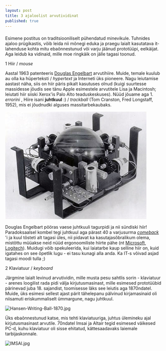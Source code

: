 ```yaml
---
layout: post
title: 3 ajaloolist arvutividinat
published: true
---
```






###
Esimene postitus on traditsiooniliselt pühendatud minevikule. Tuhnides ajaloo prügikastis, võib leida nii mõnegi eduka ja praegu laialt kasutatava it-lahenduse kohta mitu ebaõnnestunud või varju jäänud prototüüpi, eelkäijat. Aga leidub ka vidinaid, mille moe ringkäik on jälle tagasi toonud. 

1 Hiir / _mouse_

Aastal 1963 patenteeris [Douglas Engelbart](https://en.wikipedia.org/wiki/Douglas_Engelbart) arvutihiire. Muide, temale kuulub au olla ka hüperteksti / _hypertext_ ja Interneti üks pioneere. Nagu leiutamise aastast näha, siis on hiir päris pikalt kasutuses olnud (kuigi suurtesse massidesse jõudis see tänu Apple esimestele arvutitele Lisa ja Macintosh; leiutati hiir siiski Xerox'is Palo Alto teaduskeskuses). Nüüd jõuame aga 1. _errorini_ , Hiire isani **juhtkuul** :) / _trackball_ (Tom Cranston, Fred Longstaff, 1952), mis ei jõudnudki alguses massitarbekaubaks. 

![Trackball](/_posts/trackball.jpg "Trackball ehk juhtkuul")

Douglas Engelbart pööras vaese juhtkuuli tagurpidi ja nii sündiski hiir! Paradoksaalsel kombel tegi juhtkuul aga pärast 40 a varjusurma [_comeback_](http://news.investors.com/technology/020601-347092-mouse-predecessor-could-be-making-a-comeback-trackballs-have-ergonomic-advantages-and-new-models-tout-new-level-of-precision.htm) 'i ja kuul tõsteti alt tagasi üles, nii pidavat ka kasutajasõbralikum olema, mistõttu müüakse neid nüüd ergonoomiliste hiirte pähe (nt [Microsoft](http://www.trackballmouse.org/microsoft-trackball-explorer/), [Logitech](http://www.logitech.com/en-ca/mice-pointers/trackballs)). Muidugi võib spekuleerida, kui laiatarbe kaup selline hiir on, kuid igatahes on see õpetlik lugu - ei tasu kunagi alla anda. Ka IT-s võivad asjad tagasi moodi tulla ;)

2 Klaviatuur / _keyboard_

Järgmine laialt levinud arvutividin, mille musta pesu sahtlis sorin - klaviatuur - arenes loogilist rada pidi välja kirjutusmasinast, mille esimesed prototüübid pärinevad juba 18. sajandist, toomisesse läks see leiutis aga 1870ndatel. Muide, üks esimesi sellest ajast pärit tähelepanu pälvinud kirjamasinaid oli niisamuti eriskummaliselt ümmargune, nagu juhtkuul. 

![Hansen-Writing-Ball-1870.jpg]({{site.baseurl}}/_drafts/Hansen-Writing-Ball-1870.jpg)

Üks ebaõnnestunud katse, mis tehti klaviatuuriga, juhtus ülemineku ajal kirjutusmasinast arvutile. 70ndatel Imsai ja Altair tegid esimesed väikesed PC-d, kuhu klaviatuur oli sisse ehitatud, kättesaadavaks laiemale tarbijaskonnale.

![IMSAI.jpg]({{site.baseurl}}/_drafts/IMSAI.jpg)






